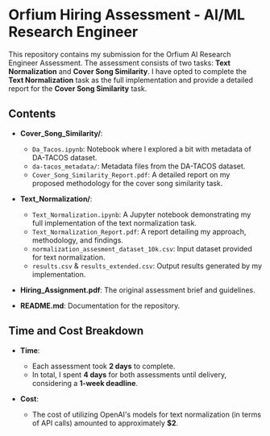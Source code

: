 # Orfium Hiring Assessment - AI/ML Research Engineer

This repository contains my submission for the Orfium AI Research Engineer Assessment. The assessment consists of two tasks: **Text Normalization** and **Cover Song Similarity**. I have opted to complete the **Text Normalization** task as the full implementation and provide a detailed report for the **Cover Song Similarity** task.

## Contents

- **Cover_Song_Similarity/**:
  - `Da_Tacos.ipynb`: Notebook where I explored a bit with metadata of DA-TACOS dataset.
  - `da-tacos_metadata/`: Metadata files from the DA-TACOS dataset.
  - `Cover_Song_Similarity_Report.pdf`: A detailed report on my proposed methodology for the cover song similarity task.

- **Text_Normalization/**:
  - `Text_Normalization.ipynb`: A Jupyter notebook demonstrating my full implementation of the text normalization task.
  - `Text_Normalization_Report.pdf`: A report detailing my approach, methodology, and findings.
  - `normalization_assesment_dataset_10k.csv`: Input dataset provided for text normalization.
  - `results.csv` & `results_extended.csv`: Output results generated by my implementation.

- **Hiring_Assignment.pdf**: The original assessment brief and guidelines.

- **README.md**: Documentation for the repository.

## Time and Cost Breakdown

- **Time**:
  - Each assessment took **2 days** to complete.
  - In total, I spent **4 days** for both assessments until delivery, considering a **1-week deadline**.

- **Cost**:
  - The cost of utilizing OpenAI's models for text normalization (in terms of API calls) amounted to approximately **$2**.
